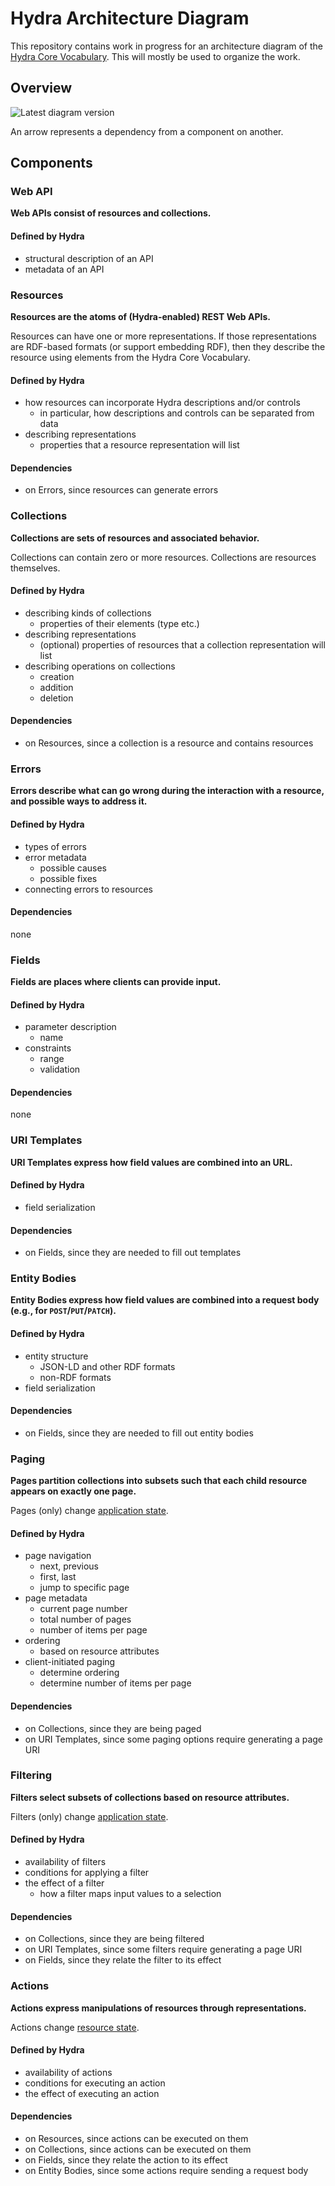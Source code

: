 # Hydra Architecture Diagram

This repository contains work in progress for an architecture diagram of the
[Hydra Core Vocabulary](http://www.hydra-cg.com/spec/latest/core/).
This will mostly be used to organize the work.

## Overview

![Latest diagram version](https://hydracg.github.io/Specifications/drafts/diagram/hydra-architecture-diagram.svg)

An arrow represents a dependency from a component on another.

## Components

### Web API
**Web APIs consist of resources and collections.**

#### Defined by Hydra
- structural description of an API
- metadata of an API

### Resources
**Resources are the atoms of (Hydra-enabled) REST Web APIs.**

Resources can have one or more representations.
If those representations are RDF-based formats (or support embedding RDF),
then they describe the resource using elements from the Hydra Core Vocabulary.

#### Defined by Hydra
- how resources can incorporate Hydra descriptions and/or controls
  - in particular, how descriptions and controls can be separated from data
- describing representations
  - properties that a resource representation will list

#### Dependencies
- on Errors, since resources can generate errors


### Collections
**Collections are sets of resources and associated behavior.**

Collections can contain zero or more resources.
Collections are resources themselves.

#### Defined by Hydra
- describing kinds of collections
  - properties of their elements (type etc.)
- describing representations
  - (optional) properties of resources that a collection representation will list
- describing operations on collections
  - creation
  - addition
  - deletion

#### Dependencies
- on Resources, since a collection is a resource and contains resources


### Errors
**Errors describe what can go wrong during the interaction with a resource,
and possible ways to address it.**

#### Defined by Hydra
- types of errors
- error metadata
  - possible causes
  - possible fixes
- connecting errors to resources

#### Dependencies
none


### Fields
**Fields are places where clients can provide input.**

#### Defined by Hydra
- parameter description
  - name
- constraints
  - range
  - validation

#### Dependencies
none


### URI Templates
**URI Templates express how field values are combined into an URL.**

#### Defined by Hydra
- field serialization

#### Dependencies
- on Fields, since they are needed to fill out templates


### Entity Bodies
**Entity Bodies express how field values are combined into a request body (e.g., for `POST`/`PUT`/`PATCH`).**

#### Defined by Hydra
- entity structure
  - JSON-LD and other RDF formats
  - non-RDF formats
- field serialization

#### Dependencies
- on Fields, since they are needed to fill out entity bodies


### Paging
**Pages partition collections into subsets such that
each child resource appears on exactly one page.**

Pages (only) change [application state](https://www.safaribooksonline.com/library/view/restful-web-services/9780596529260/ch04s05.html#id3189296).

#### Defined by Hydra
- page navigation
  - next, previous
  - first, last
  - jump to specific page
- page metadata
  - current page number
  - total number of pages
  - number of items per page
- ordering
  - based on resource attributes
- client-initiated paging
  - determine ordering
  - determine number of items per page

#### Dependencies
- on Collections, since they are being paged
- on URI Templates, since some paging options require generating a page URI


### Filtering
**Filters select subsets of collections based on resource attributes.**

Filters (only) change [application state](https://www.safaribooksonline.com/library/view/restful-web-services/9780596529260/ch04s05.html#id3189296).

#### Defined by Hydra
- availability of filters
- conditions for applying a filter
- the effect of a filter
  - how a filter maps input values to a selection

#### Dependencies
- on Collections, since they are being filtered
- on URI Templates, since some filters require generating a page URI
- on Fields, since they relate the filter to its effect


### Actions
**Actions express manipulations of resources through representations.**

Actions change [resource state](https://www.safaribooksonline.com/library/view/restful-web-services/9780596529260/ch04s05.html#id3189296).

#### Defined by Hydra
- availability of actions
- conditions for executing an action
- the effect of executing an action

#### Dependencies
- on Resources, since actions can be executed on them
- on Collections, since actions can be executed on them
- on Fields, since they relate the action to its effect
- on Entity Bodies, since some actions require sending a request body

